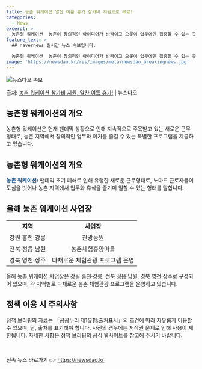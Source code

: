 ```yaml
---
title: 농촌 워케이션 알찬 여름 휴가 참가비 지원으로 무료!
categories:
  - News
excerpt: >
  농촌형 워케이션  농촌이 창의적인 아이디어가 반짝이고 오롯이 업무에만 집중할 수 있는 곳, 답답한 도심을 벗…
feature_text: >
  ## navernews 실시간 뉴스 속보입니다.

  농촌형 워케이션  농촌이 창의적인 아이디어가 반짝이고 오롯이 업무에만 집중할 수 있는 곳, 답답한 도심을 벗…
image: 'https://newsdao.kr/res/images/meta/newsdao_breakingnews.jpg'
---
```


![뉴스다오 속보](https://newsdao.kr/res/images/meta/newsdao_breakingnews.jpg)

<p>출처: <a href="https://newsdao.kr/4639" rel="dofollow">농촌 워케이션 참가비 지원, 알찬 여름 휴가!</a> | 뉴스다오</p>

<h2 data-ke-size="size26">농촌형 워케이션의 개요</h2>
<p data-ke-size="size16">농촌형 워케이션은 현재 팬데믹 상황으로 인해 지속적으로 주목받고 있는 새로운 근무 형태로, 농촌 지역에서 창의적인 업무와 여가를 즐길 수 있는 특별한 프로그램을 제공하고 있습니다.</p>

<h2 data-ke-size="size26">농촌형 워케이션의 개요</h2>
<p data-ke-size="size16"><b><span style="color: #1a5490;">농촌 워케이션:</span></b> 팬데믹 초기 폐쇄로 인해 유행한 새로운 근무형태로, 노마드 근로자들이 도심을 벗어나 농촌 지역에서 업무와 휴식을 즐기며 일할 수 있는 형태를 말합니다.</p>

<h2 data-ke-size="size26">올해 농촌 워케이션 사업장</h2>
<table>
<tbody>
<tr>
<td style="text-align: center; height: 17px;"><b>지역</b></td>
<td style="text-align: center; height: 17px;"><b>사업장</b></td>
</tr>
<tr>
<td style="text-align: center; height: 17px;">강원 홍천·강릉</td>
<td style="text-align: center; height: 17px;">관광농원</td>
</tr>
<tr>
<td style="text-align: center; height: 17px;">전북 정읍·남원</td>
<td style="text-align: center; height: 17px;">농촌체험휴양마을</td>
</tr>
<tr>
<td style="text-align: center; height: 17px;">경북 영천·상주</td>
<td style="text-align: center; height: 17px;">다채로운 체험관광 프로그램 운영</td>
</tr>
</tbody>
</table>
<p data-ke-size="size16">올해 농촌 워케이션 사업장은 강원 홍천·강릉, 전북 정읍·남원, 경북 영천·상주로 구성되어 있으며, 각 지역별로 다채로운 농촌 체험관광 프로그램을 운영하고 있습니다.</p>

<h2 data-ke-size="size26">정책 이용 시 주의사항</h2>
<p data-ke-size="size16">정책 브리핑의 자료는 「공공누리 제1유형:출처표시」의 조건에 따라 자유롭게 이용할 수 있으며, 단, 출처를 표기해야 합니다. 사진의 경우에는 저작권 문제로 인해 사용이 제한됩니다. 자세한 사항은 정책 브리핑의 공식 웹사이트를 참고해 주시기 바랍니다.</p>
<p data-ke-size="size16">&nbsp;</p> 

신속 뉴스 바로가기 👉 <a href="https://newsdao.kr" rel="dofollow">https://newsdao.kr</a>


